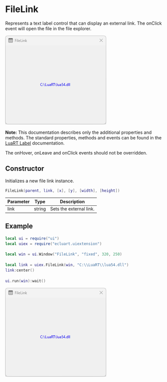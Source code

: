 # FileLink

Represents a text label control that can display an external link. The onClick event will open the file in the file explorer.

![hyperlink](/docs/filelink/filelink01.png)

**Note:**
This documentation describes only the additional properties and methods.
The standard properties, methods and events can be found in the [LuaRT Label](https://www.luart.org/doc/ui/Label.html) documentation.

The onHover, onLeave and onClick events should not be overridden.

## Constructor

Initializes a new file link instance.

```Lua
FileLink(parent, link, [x], [y], [width], [height])
```

Parameter | Type | Description
---|---|---
link | string | Sets the external link.

## Example

```Lua
local ui = require("ui")
local uiex = require("ecluart.uiextension")

local win = ui.Window("FileLink", "fixed", 320, 250)

local link = uiex.FileLink(win, "C:\\LuaRT\\lua54.dll")
link:center()

ui.run(win):wait()
```

![hyperlink](/docs/filelink/filelink01.png)
